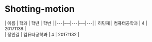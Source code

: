 # Shotting-motion

| 이름  | 학과  | 학년  | 학번 |
|---|---|---|---|---|
| 허민재  | 컴퓨터공학과  | 4  |  20171138 |   
| 정인길  | 컴퓨터공학과  | 4  |  20171132 |
